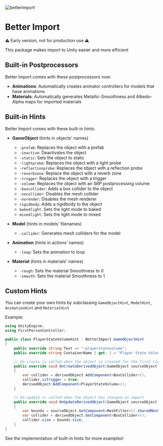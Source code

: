 ![betterimport](https://github.com/passivestar/BetterImport/assets/60579014/dadd66fb-51f4-45bb-830e-f2cefa883b08)

# Better Import

⚠️ Early version, not for production use ⚠️

This package makes import to Unity easier and more efficient

## Built-in Postprocessors

Better Import comes with these postprocessors now:

- **Animations**: Automatically creates animator controllers for models that have animations
- **Materials**: Automatically generates Metallic-Smoothness and Albedo-Alpha maps for imported materials

## Built-in Hints

Better Import comes with these built-in hints:

- **GameObject** (hints in objects' names)
    - `-prefab`: Replaces the object with a prefab
    - `-inactive`: Deactivates the object
    - `-static`: Sets the object to static
    - `-lightprobe`: Replaces the object with a light probe
    - `-reflectionprobe`: Replaces the object with a reflection probe
    - `-reverbzone`: Replace the object with a reverb zone
    - `-trigger`: Replaces the object with a trigger
    - `-volume`: Replaces the object with an SRP postprocessing volume
    - `-boxcollider`: Adds a box collider to the object
    - `-nocollider`: Disables the mesh collider
    - `-norender`: Disables the mesh renderer
    - `rigidbody`: Adds a rigidbody to the object
    - `bakedlight`: Sets the light mode to baked
    - `mixedlight`: Sets the light mode to mixed

- **Model** (hints in models' filenames)
    - `-collider`: Generates mesh colliders for the model

- **Animation** (hints in actions' names)
    - `-loop`: Sets the animation to loop

- **Material** (hints in materials' names)
    - `-rough`: Sets the material Smoothness to 0
    - `-smooth`: Sets the material Smoothness to 1

## Custom Hints

You can create your own hints by subclassing `GameObjectHint`, `ModelHint`, `AnimationHint` and `MaterialHint`

Example:

```csharp
using UnityEngine;
using FirstPersonController;

public class PlayerStateVolumeHint : BetterImport.GameObjectHint
{
    public override string Text => "-playerstatevolume";
    public override string ContainerName { get; } = "Player State Volumes";

    // On create is called when the object is created for the first time
    public override void OnCreateDerivedObject(GameObject sourceObject, GameObject derivedObject)
    {
        var collider = derivedObject.AddComponent<BoxCollider>();
        collider.isTrigger = true;
        derivedObject.AddComponent<PlayerStateVolume>();
    }

    // On update is called when the object has changed on import
    public override void OnUpdateDerivedObject(GameObject sourceObject, GameObject derivedObject)
    {
        var bounds = sourceObject.GetComponent<MeshFilter>().sharedMesh.bounds;
        var collider = derivedObject.GetComponent<BoxCollider>();
        collider.size = bounds.size;
    }
}
```

See the implementation of built-in hints for more examples!
